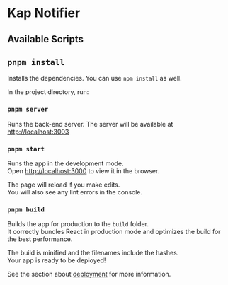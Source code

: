 # Kap Notifier

## Available Scripts

## `pnpm install`

Installs the dependencies. You can use `npm install` as well.

In the project directory, run:

### `pnpm server`

Runs the back-end server. The server will be available at [http://localhost:3003](http://localhost:3003)

### `pnpm start`

Runs the app in the development mode.<br />
Open [http://localhost:3000](http://localhost:3000) to view it in the browser.

The page will reload if you make edits.<br />
You will also see any lint errors in the console.

### `pnpm build`

Builds the app for production to the `build` folder.<br />
It correctly bundles React in production mode and optimizes the build for the best performance.

The build is minified and the filenames include the hashes.<br />
Your app is ready to be deployed!

See the section about [deployment](https://facebook.github.io/create-react-app/docs/deployment) for more information.
